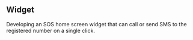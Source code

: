 <h2> Widget </h2>
Developing an SOS home screen widget that can call or send SMS to the registered number on a single click.
